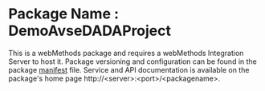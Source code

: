 # Package Name : DemoAvseDADAProject
This is a webMethods package and requires a webMethods Integration Server to host it. Package versioning and configuration can be found in the package [manifest](./DemoAvseDADAProject/manifest.v3) file. Service and API documentation is available on the package's home page http://&lt;server&gt;:&lt;port&gt;/&lt;packagename>.